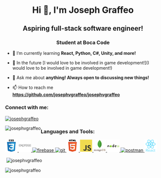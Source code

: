 <h1 align="center">Hi 👋, I'm Joseph Graffeo</h1>
<h2 align="center">Aspiring full-stack software engineer!</h2>
<h3 align="center">Student at Boca Code</h3>

- 🌱 I’m currently learning **React, Python, C#, Unity, and more!**

- 👾 In the future [I would love to be involved in game development!](I would love to be involved in game development!)

- 💬 Ask me about **anything! Always open to discussing new things!**

- 📫 How to reach me **https://github.com/josephvgraffeo/josephvgraffeo**

<h3 align="left">Connect with me:</h3>
<p align="left">
<a href="https://linkedin.com/in/josephgraffeo" target="blank"><img align="center" src="https://raw.githubusercontent.com/rahuldkjain/github-profile-readme-generator/master/src/images/icons/Social/linked-in-alt.svg" alt="josephgraffeo" height="30" width="40" /></a>
</p>

<p><img align="left" src="https://github-readme-stats.vercel.app/api/top-langs?username=josephvgraffeo&show_icons=true&locale=en&layout=compact" alt="josephvgraffeo" /></p>

<h3 align="left">Languages and Tools:</h3>
<p align="left"> <a href="https://www.w3schools.com/css/" target="_blank" rel="noreferrer"> <img src="https://raw.githubusercontent.com/devicons/devicon/master/icons/css3/css3-original-wordmark.svg" alt="css3" width="40" height="40"/> </a> <a href="https://expressjs.com" target="_blank" rel="noreferrer"> <img src="https://raw.githubusercontent.com/devicons/devicon/master/icons/express/express-original-wordmark.svg" alt="express" width="40" height="40"/> </a> <a href="https://firebase.google.com/" target="_blank" rel="noreferrer"> <img src="https://www.vectorlogo.zone/logos/firebase/firebase-icon.svg" alt="firebase" width="40" height="40"/> </a> <a href="https://git-scm.com/" target="_blank" rel="noreferrer"> <img src="https://www.vectorlogo.zone/logos/git-scm/git-scm-icon.svg" alt="git" width="40" height="40"/> </a> <a href="https://www.w3.org/html/" target="_blank" rel="noreferrer"> <img src="https://raw.githubusercontent.com/devicons/devicon/master/icons/html5/html5-original-wordmark.svg" alt="html5" width="40" height="40"/> </a> <a href="https://developer.mozilla.org/en-US/docs/Web/JavaScript" target="_blank" rel="noreferrer"> <img src="https://raw.githubusercontent.com/devicons/devicon/master/icons/javascript/javascript-original.svg" alt="javascript" width="40" height="40"/> </a> <a href="https://www.mongodb.com/" target="_blank" rel="noreferrer"> <img src="https://raw.githubusercontent.com/devicons/devicon/master/icons/mongodb/mongodb-original-wordmark.svg" alt="mongodb" width="40" height="40"/> </a> <a href="https://nodejs.org" target="_blank" rel="noreferrer"> <img src="https://raw.githubusercontent.com/devicons/devicon/master/icons/nodejs/nodejs-original-wordmark.svg" alt="nodejs" width="40" height="40"/> </a> <a href="https://postman.com" target="_blank" rel="noreferrer"> <img src="https://www.vectorlogo.zone/logos/getpostman/getpostman-icon.svg" alt="postman" width="40" height="40"/> </a> <a href="https://reactjs.org/" target="_blank" rel="noreferrer"> <img src="https://raw.githubusercontent.com/devicons/devicon/master/icons/react/react-original-wordmark.svg" alt="react" width="40" height="40"/> </a> </p>

<p>&nbsp;<img align="center" src="https://github-readme-stats.vercel.app/api?username=josephvgraffeo&show_icons=true&locale=en" alt="josephvgraffeo" /></p>

<p><img align="center" src="https://github-readme-streak-stats.herokuapp.com/?user=josephvgraffeo&" alt="josephvgraffeo" /></p>
